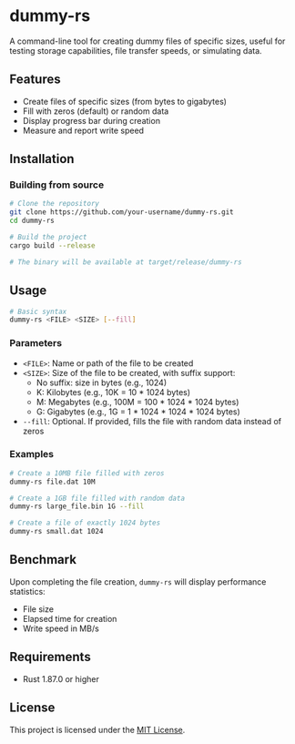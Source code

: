 # dummy-rs

A command-line tool for creating dummy files of specific sizes, useful for testing storage capabilities, file transfer speeds, or simulating data.

## Features

- Create files of specific sizes (from bytes to gigabytes)
- Fill with zeros (default) or random data
- Display progress bar during creation
- Measure and report write speed

## Installation

### Building from source

```bash
# Clone the repository
git clone https://github.com/your-username/dummy-rs.git
cd dummy-rs

# Build the project
cargo build --release

# The binary will be available at target/release/dummy-rs
```

## Usage

```bash
# Basic syntax
dummy-rs <FILE> <SIZE> [--fill]
```

### Parameters

- `<FILE>`: Name or path of the file to be created
- `<SIZE>`: Size of the file to be created, with suffix support:
  - No suffix: size in bytes (e.g., 1024)
  - K: Kilobytes (e.g., 10K = 10 * 1024 bytes)
  - M: Megabytes (e.g., 100M = 100 * 1024 * 1024 bytes)
  - G: Gigabytes (e.g., 1G = 1 * 1024 * 1024 * 1024 bytes)
- `--fill`: Optional. If provided, fills the file with random data instead of zeros

### Examples

```bash
# Create a 10MB file filled with zeros
dummy-rs file.dat 10M

# Create a 1GB file filled with random data
dummy-rs large_file.bin 1G --fill

# Create a file of exactly 1024 bytes
dummy-rs small.dat 1024
```

## Benchmark

Upon completing the file creation, `dummy-rs` will display performance statistics:

- File size
- Elapsed time for creation
- Write speed in MB/s

## Requirements

- Rust 1.87.0 or higher

## License

This project is licensed under the [MIT License](LICENSE).
